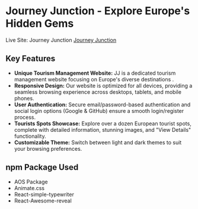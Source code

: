 # Journey Junction - Explore Europe's Hidden Gems

Live Site: Journey Junction [Journey Junction](https://journey-junction-2024.web.app/)

## Key Features

- **Unique Tourism Management Website:** JJ is a dedicated tourism management website focusing on Europe's diverse destinations .
- **Responsive Design:** Our website is optimized for all devices, providing a seamless browsing experience across desktops, tablets, and mobile phones.
- **User Authentication:** Secure email/password-based authentication and social login options (Google & GitHub) ensure a smooth login/register process.
- **Tourists Spots Showcase:** Explore over a dozen European tourist spots, complete with detailed information, stunning images, and "View Details" functionality.
- **Customizable Theme:** Switch between light and dark themes to suit your browsing preferences.



## npm Package Used
- AOS Package
- Animate.css
- React-simple-typewriter 
- React-Awesome-reveal